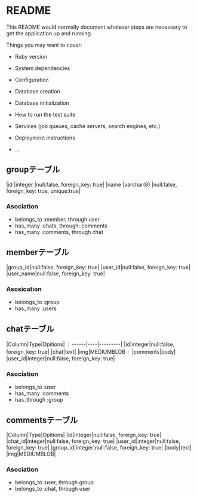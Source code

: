 # README

This README would normally document whatever steps are necessary to get the
application up and running.

Things you may want to cover:

* Ruby version

* System dependencies

* Configuration

* Database creation

* Database initialization

* How to run the test suite

* Services (job queues, cache servers, search engines, etc.)

* Deployment instructions

* ...

## groupテーブル

|id |integer |null:false, foreign_key: true|
|name |varchar(8) |null:false, foreign_key: true, unique:true|


### Asociation
- belongs_to :member, through:user
- has_many :chats, through: comments
- has_many :comments, through chat

## memberテーブル

|group_id|null:false, foreign_key: true|
|user_id|null:false, foreign_key: true|
|user_name|null:false, foreign_key: true|

### Asosication

- belongs_to :group
- has_many :users 



## chatテーブル

|Column|Type|Opitions|
｜------|----|---------|
|id|integer|null:false, foreign_key: true|
|chat|text|
|img|MEDIUMBLOB｜
|comments|body|
|user_id|integer|null:false, foreign_key: true|

### Asociation
- belongs_to :user
- has_many :comments
- has_through :group



## commentsテーブル

|Column|Type|Opitions|
|id|integer|null:false, foreign_key: true|
|chat_id|integer|null:false, foreign_key: true|
|user_id|integer|null:false, foreign_key: true|
|group_id|integer|null:false, foreign_key: true|
|body|text|
|img|MEDIUMBLOB|

### Asociation
- belongs_to :user, through group
- belongs_to :chat, through user